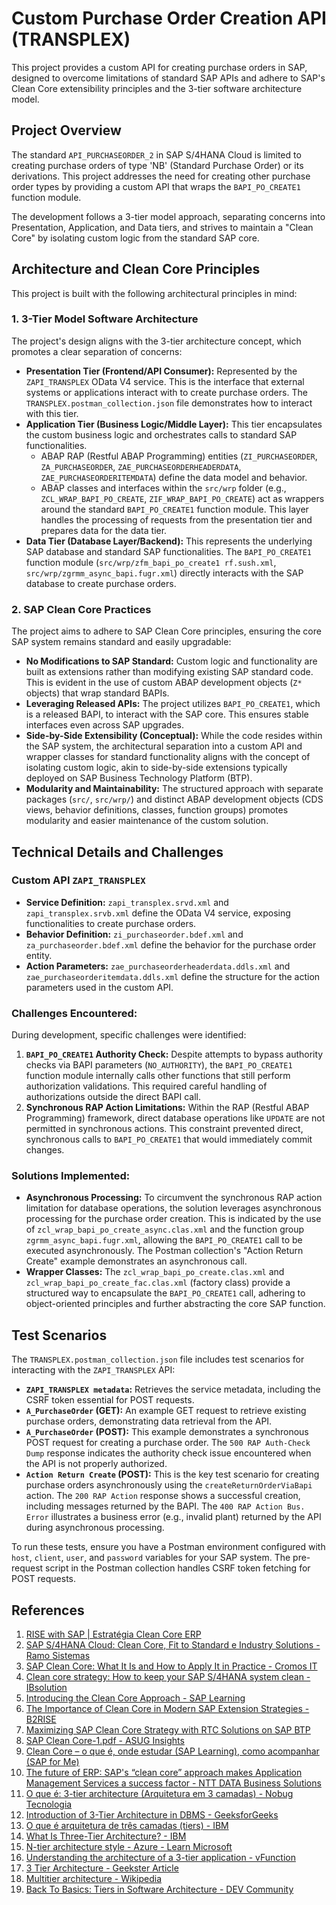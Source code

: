 # Custom Purchase Order Creation API (TRANSPLEX)

This project provides a custom API for creating purchase orders in SAP, designed to overcome limitations of standard SAP APIs and adhere to SAP's Clean Core extensibility principles and the 3-tier software architecture model.

## Project Overview

The standard `API_PURCHASEORDER_2` in SAP S/4HANA Cloud is limited to creating purchase orders of type 'NB' (Standard Purchase Order) or its derivations. This project addresses the need for creating other purchase order types by providing a custom API that wraps the `BAPI_PO_CREATE1` function module.

The development follows a 3-tier model approach, separating concerns into Presentation, Application, and Data tiers, and strives to maintain a "Clean Core" by isolating custom logic from the standard SAP core.

## Architecture and Clean Core Principles

This project is built with the following architectural principles in mind:

### 1. 3-Tier Model Software Architecture

The project's design aligns with the 3-tier architecture concept, which promotes a clear separation of concerns:

* **Presentation Tier (Frontend/API Consumer):** Represented by the `ZAPI_TRANSPLEX` OData V4 service. This is the interface that external systems or applications interact with to create purchase orders. The `TRANSPLEX.postman_collection.json` file demonstrates how to interact with this tier.
* **Application Tier (Business Logic/Middle Layer):** This tier encapsulates the custom business logic and orchestrates calls to standard SAP functionalities.
    * ABAP RAP (Restful ABAP Programming) entities (`ZI_PURCHASEORDER`, `ZA_PURCHASEORDER`, `ZAE_PURCHASEORDERHEADERDATA`, `ZAE_PURCHASEORDERITEMDATA`) define the data model and behavior.
    * ABAP classes and interfaces within the `src/wrp` folder (e.g., `ZCL_WRAP_BAPI_PO_CREATE`, `ZIF_WRAP_BAPI_PO_CREATE`) act as wrappers around the standard `BAPI_PO_CREATE1` function module. This layer handles the processing of requests from the presentation tier and prepares data for the data tier.
* **Data Tier (Database Layer/Backend):** This represents the underlying SAP database and standard SAP functionalities. The `BAPI_PO_CREATE1` function module (`src/wrp/zfm_bapi_po_create1 rf.sush.xml`, `src/wrp/zgrmm_async_bapi.fugr.xml`) directly interacts with the SAP database to create purchase orders.

### 2. SAP Clean Core Practices

The project aims to adhere to SAP Clean Core principles, ensuring the core SAP system remains standard and easily upgradable:

* **No Modifications to SAP Standard:** Custom logic and functionality are built as extensions rather than modifying existing SAP standard code. This is evident in the use of custom ABAP development objects (`Z*` objects) that wrap standard BAPIs.
* **Leveraging Released APIs:** The project utilizes `BAPI_PO_CREATE1`, which is a released BAPI, to interact with the SAP core. This ensures stable interfaces even across SAP upgrades.
* **Side-by-Side Extensibility (Conceptual):** While the code resides within the SAP system, the architectural separation into a custom API and wrapper classes for standard functionality aligns with the concept of isolating custom logic, akin to side-by-side extensions typically deployed on SAP Business Technology Platform (BTP).
* **Modularity and Maintainability:** The structured approach with separate packages (`src/`, `src/wrp/`) and distinct ABAP development objects (CDS views, behavior definitions, classes, function groups) promotes modularity and easier maintenance of the custom solution.

## Technical Details and Challenges

### Custom API `ZAPI_TRANSPLEX`

* **Service Definition:** `zapi_transplex.srvd.xml` and `zapi_transplex.srvb.xml` define the OData V4 service, exposing functionalities to create purchase orders.
* **Behavior Definition:** `zi_purchaseorder.bdef.xml` and `za_purchaseorder.bdef.xml` define the behavior for the purchase order entity.
* **Action Parameters:** `zae_purchaseorderheaderdata.ddls.xml` and `zae_purchaseorderitemdata.ddls.xml` define the structure for the action parameters used in the custom API.

### Challenges Encountered:

During development, specific challenges were identified:

1.  **`BAPI_PO_CREATE1` Authority Check:** Despite attempts to bypass authority checks via BAPI parameters (`NO_AUTHORITY`), the `BAPI_PO_CREATE1` function module internally calls other functions that still perform authorization validations. This required careful handling of authorizations outside the direct BAPI call.
2.  **Synchronous RAP Action Limitations:** Within the RAP (Restful ABAP Programming) framework, direct database operations like `UPDATE` are not permitted in synchronous actions. This constraint prevented direct, synchronous calls to `BAPI_PO_CREATE1` that would immediately commit changes.

### Solutions Implemented:

* **Asynchronous Processing:** To circumvent the synchronous RAP action limitation for database operations, the solution leverages asynchronous processing for the purchase order creation. This is indicated by the use of `zcl_wrap_bapi_po_create_async.clas.xml` and the function group `zgrmm_async_bapi.fugr.xml`, allowing the `BAPI_PO_CREATE1` call to be executed asynchronously. The Postman collection's "Action Return Create" example demonstrates an asynchronous call.
* **Wrapper Classes:** The `zcl_wrap_bapi_po_create.clas.xml` and `zcl_wrap_bapi_po_create_fac.clas.xml` (factory class) provide a structured way to encapsulate the `BAPI_PO_CREATE1` call, adhering to object-oriented principles and further abstracting the core SAP function.

## Test Scenarios

The `TRANSPLEX.postman_collection.json` file includes test scenarios for interacting with the `ZAPI_TRANSPLEX` API:

* **`ZAPI_TRANSPLEX metadata`:** Retrieves the service metadata, including the CSRF token essential for POST requests.
* **`A_PurchaseOrder` (GET):** An example GET request to retrieve existing purchase orders, demonstrating data retrieval from the API.
* **`A_PurchaseOrder` (POST):** This example demonstrates a synchronous POST request for creating a purchase order. The `500 RAP Auth-Check Dump` response indicates the authority check issue encountered when the API is not properly authorized.
* **`Action Return Create` (POST):** This is the key test scenario for creating purchase orders asynchronously using the `createReturnOrderViaBapi` action. The `200 RAP Action` response shows a successful creation, including messages returned by the BAPI. The `400 RAP Action Bus. Error` illustrates a business error (e.g., invalid plant) returned by the API during asynchronous processing.

To run these tests, ensure you have a Postman environment configured with `host`, `client`, `user`, and `password` variables for your SAP system. The pre-request script in the Postman collection handles CSRF token fetching for POST requests.

## References

1.  [RISE with SAP | Estratégia Clean Core ERP](https://www.sap.com/brazil/products/erp/rise/methodology/clean-core.html)
2.  [SAP S/4HANA Cloud: Clean Core, Fit to Standard e Industry Solutions - Ramo Sistemas](https://ramo.com.br/clean-core-fit-to-standard-e-industry-solutions-s-4hana-cloud/)
3.  [SAP Clean Core: What It Is and How to Apply It in Practice - Cromos IT](https://cromosit.com.br/sap-clean-core-what-it-is-and-how-to-apply/)
4.  [Clean core strategy: How to keep your SAP S/4HANA system clean - IBsolution](https://www.ibsolution.com/academy/blog_en/smart-enterprise/platform/clean-core-strategy-how-to-keep-your-sap-s4hana-system-clean)
5.  [Introducing the Clean Core Approach - SAP Learning](https://learning.sap.com/learning-journeys/practicing-clean-core-extensibility-for-sap-s-4hana-cloud/introducing-the-clean-core-approach_fcb6c662-7041-4c99-88bd-345636fae7f3)
6.  [The Importance of Clean Core in Modern SAP Extension Strategies - B2RISE](https://www.b2rise.com/post/the-importance-of-clean-core-in-sap-extension-implementation)
7.  [Maximizing SAP Clean Core Strategy with RTC Solutions on SAP BTP](https://rtcsuite.com/sap-clean-core-strategy/)
8.  [SAP Clean Core-1.pdf - ASUG Insights](https://blog.asug.com/hubfs/Chapter%20Events/SAP%20Clean%20Core-1.pdf)
9.  [Clean Core – o que é, onde estudar (SAP Learning), como acompanhar (SAP for Me)](https://www.youtube.com/watch?v=Zv0BecqOe7o)
10. [The future of ERP: SAP's “clean core” approach makes Application Management Services a success factor - NTT DATA Business Solutions](https://nttdata-solutions.com/br/blog/saps-clean-core-approach-makes-ams-a-success-factor/)
11. [O que é: 3-tier architecture (Arquitetura em 3 camadas) - Nobug Tecnologia](https://nobug.com.br/glossario/o-que-e-3-tier-architecture-arquitetura-em-3-camadas/)
12. [Introduction of 3-Tier Architecture in DBMS - GeeksforGeeks](https://www.geeksforgeeks.org/introduction-of-3-tier-architecture-in-DBMS-set-2/)
13. [O que é arquitetura de três camadas (tiers) - IBM](https://www.ibm.com/br-pt/topics/three-tier-architecture)
14. [What Is Three-Tier Architecture? - IBM](https://www.ibm.com/think/topics/three-tier-architecture)
15. [N-tier architecture style - Azure - Learn Microsoft](https://learn.microsoft.com/en-us/azure/architecture/guide/architecture-styles/n-tier)
16. [Understanding the architecture of a 3-tier application - vFunction](https://vfunction.com/blog/3-tier-application/)
17. [3 Tier Architecture - Geekster Article](https://www.geekster.in/articles/3-tier-architecture/)
18. [Multitier architecture - Wikipedia](https://en.wikipedia.org/wiki/Multitier_architecture)
19. [Back To Basics: Tiers in Software Architecture - DEV Community](https://dev.to/skylinecodes/back-to-basics-tiers-in-software-architecture-4eg6)